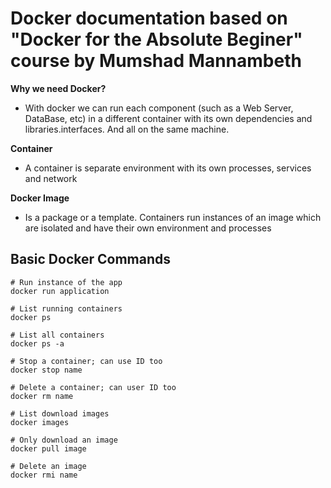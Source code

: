 # Docker documentation based on "Docker for the Absolute Beginer" course by Mumshad Mannambeth

**Why we need Docker?**

- With docker we can run each component (such as a Web Server, DataBase, etc) in a different container with its own dependencies and libraries.interfaces. And all on the same machine. 

**Container**

 - A container is separate environment with its own processes, services and network 

**Docker Image**

- Is a package or a template. Containers run instances of an image which are isolated and have their own environment and processes

## Basic Docker Commands

```
# Run instance of the app
docker run application
```
```
# List running containers
docker ps
```

```
# List all containers
docker ps -a
```

```
# Stop a container; can use ID too
docker stop name
```

```
# Delete a container; can user ID too
docker rm name
```

```
# List download images
docker images
```

```
# Only download an image
docker pull image
```

```
# Delete an image
docker rmi name
```